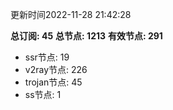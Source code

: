 更新时间2022-11-28 21:42:28

**总订阅: 45**
**总节点: 1213**
**有效节点: 291**
- ssr节点: 19
- v2ray节点: 226
- trojan节点: 45
- ss节点: 1
